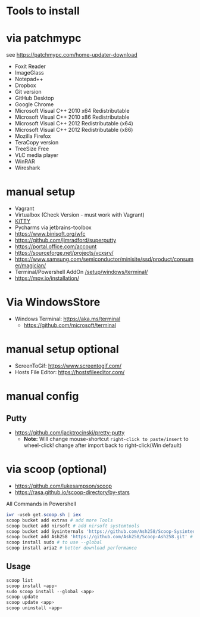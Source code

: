 # Tools to install


# via patchmypc

see https://patchmypc.com/home-updater-download

- Foxit Reader
- ImageGlass
- Notepad++ 
- Dropbox
- Git version
- GitHub Desktop
- Google Chrome
- Microsoft Visual C++ 2010  x64 Redistributable
- Microsoft Visual C++ 2010  x86 Redistributable
- Microsoft Visual C++ 2012 Redistributable (x64)
- Microsoft Visual C++ 2012 Redistributable (x86)
- Mozilla Firefox
- TeraCopy version
- TreeSize Free
- VLC media player
- WinRAR
- Wireshark 

# manual setup
- Vagrant
- Virtualbox (Check Version - must work with Vagrant)
- [KiTTY](http://kitty.9bis.net/)
- Pycharms via jetbrains-toolbox
- https://www.binisoft.org/wfc
- https://github.com/jimradford/superputty
- https://portal.office.com/account
- https://sourceforge.net/projects/vcxsrv/
- https://www.samsung.com/semiconductor/minisite/ssd/product/consumer/magician/
- Terminal/Powershell AddOn [/setup/windows/terminal/](/setup/windows/terminal/)
- https://mpv.io/installation/

# Via WindowsStore

- Windows Terminal: https://aka.ms/terminal
  - https://github.com/microsoft/terminal

# manual setup optional

- ScreenToGif: https://www.screentogif.com/
- Hosts File Editor: https://hostsfileeditor.com/

# manual config

## Putty
- https://github.com/jacktrocinski/pretty-putty
    - **Note:** Will change mouse-shortcut `right-click to paste/insert` to wheel-click! change after import back to right-click(Win default)

# via scoop (optional)

- https://github.com/lukesampson/scoop
- https://rasa.github.io/scoop-directory/by-stars

All Commands in Powershell

````powershell
iwr -useb get.scoop.sh | iex
scoop bucket add extras # add more Tools
scoop bucket add nirsoft # add nirsoft systemtools
scoop bucket add Sysinternals 'https://github.com/Ash258/Scoop-Sysinternals.git' # add sysinternal tools
scoop bucket add Ash258 'https://github.com/Ash258/Scoop-Ash258.git' # add more 3rd party tools
scoop install sudo # to use --global
scoop install aria2 # better download performance
````

## Usage

````powershell
scoop list
scoop install <app>
sudo scoop install --global <app>
scoop update
scoop update <app>
scoop uninstall <app>
````


